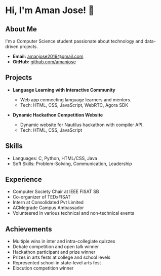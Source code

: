 # Hi, I'm Aman Jose! 👋

## About Me

I'm a Computer Science student passionate about technology and data-driven projects.

- **Email:** amanjose2019@gmail.com
- **GitHub:** [github.com/amanjose](https://github.com/amanjose)

## Projects

- **Language Learning with Interactive Community**
  - Web app connecting language learners and mentors.
  - Tech: HTML, CSS, JavaScript, WebRTC, Agora SDK

- **Dynamic Hackathon Competition Website**
  - Dynamic website for Nautilus hackathon with compiler API.
  - Tech: HTML, CSS, JavaScript

## Skills

- Languages: C, Python, HTML/CSS, Java
- Soft Skills: Problem-Solving, Communication, Leadership

## Experience

- Computer Society Chair at IEEE FISAT SB
- Co-organizer of TEDxFISAT
- Intern at Consolidated Pvt Limited
- ACMegrade Campus Ambassador
- Volunteered in various technical and non-technical events

## Achievements

- Multiple wins in inter and intra-collegiate quizzes
- Debate competition and open talk winner
- Hackathon participant and prize winner
- Prizes in arts fests at college and school levels
- Represented school in state-level arts fest
- Elocution competition winner
